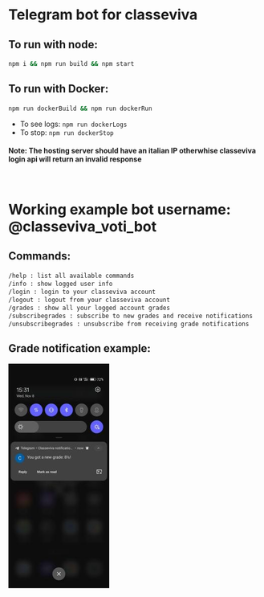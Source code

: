 # Telegram bot for classeviva

## To run with node:

```bash
npm i && npm run build && npm start
```

## To run with Docker:

```bash
npm run dockerBuild && npm run dockerRun
```

- To see logs: `npm run dockerLogs`
- To stop: `npm run dockerStop`

#### <b>Note</b>: The hosting server should have an italian IP otherwhise classeviva login api will return an invalid response

<br />

# Working example bot username: @classeviva_voti_bot

## Commands:

    /help : list all available commands
    /info : show logged user info
    /login : login to your classeviva account
    /logout : logout from your classeviva account
    /grades : show all your logged account grades
    /subscribegrades : subscribe to new grades and receive notifications
    /unsubscribegrades : unsubscribe from receiving grade notifications

## Grade notification example:

<img src="./notification.jpg">

